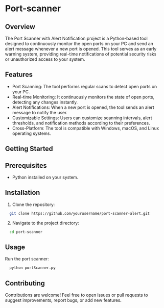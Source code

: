 # Port-scanner

## Overview
The Port Scanner with Alert Notification project is a Python-based tool designed to continuously monitor the open ports on your PC and send an alert message whenever a new port is opened. This tool serves as an early warning system, providing real-time notifications of potential security risks or unauthorized access to your system.

## Features
- Port Scanning: The tool performs regular scans to detect open ports on your PC.
- Real-time Monitoring: It continuously monitors the state of open ports, detecting any changes instantly.
- Alert Notifications: When a new port is opened, the tool sends an alert message to notify the user.
- Customizable Settings: Users can customize scanning intervals, alert thresholds, and notification methods according to their preferences.
- Cross-Platform: The tool is compatible with Windows, macOS, and Linux operating systems.

## Getting Started
## Prerequisites
- Python installed on your system.

## Installation
1. Clone the repository:
```bash
  git clone https://github.com/yourusername/port-scanner-alert.git
```

2. Navigate to the project directory:
```bash
  cd port-scanner
```

## Usage
Run the port scanner:
```bash
  python portScanner.py
```
## Contributing
Contributions are welcome! Feel free to open issues or pull requests to suggest improvements, report bugs, or add new features.

   

    

